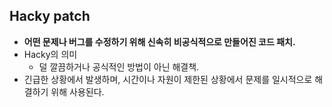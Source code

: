 ## Hacky patch
- **어떤 문제나 버그를 수정하기 위해 신속히 비공식적으로 만들어진 코드 패치.**
- Hacky의 의미
	- 덜 깔끔하거나 공식적인 방법이 아닌 해결책.
- 긴급한 상황에서 발생하며, 시간이나 자원이 제한된 상황에서 문제를 일시적으로 해결하기 위해 사용된다.
